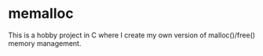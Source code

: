 # memalloc

This is a hobby project in C where I create my own version of malloc()/free() memory management.
